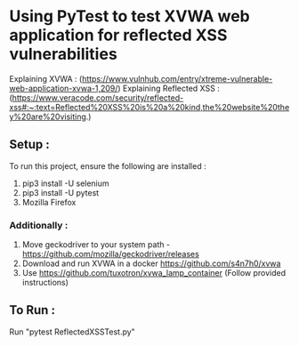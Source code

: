 # Using PyTest to test XVWA web application for reflected XSS vulnerabilities
Explaining XVWA : (https://www.vulnhub.com/entry/xtreme-vulnerable-web-application-xvwa-1,209/) 
Explaining Reflected XSS : (https://www.veracode.com/security/reflected-xss#:~:text=Reflected%20XSS%20is%20a%20kind,the%20website%20they%20are%20visiting.)
## Setup : 
To run this project, ensure the following are installed :  
  1. pip3 install -U selenium  
  2. pip3 install -U pytest  
  3. Mozilla Firefox  
### Additionally :
  1. Move geckodriver to your system path - https://github.com/mozilla/geckodriver/releases  
  2. Download and run XVWA in a docker https://github.com/s4n7h0/xvwa  
  3. Use https://github.com/tuxotron/xvwa_lamp_container (Follow provided instructions)  

## To Run :
Run "pytest ReflectedXSSTest.py"
